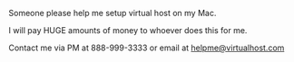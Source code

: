 Someone please help me setup virtual host on my Mac.

I will pay HUGE amounts of money to whoever does this for me.

Contact me via PM at 888-999-3333 or email at helpme@virtualhost.com
